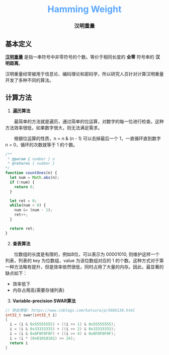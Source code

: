 <div align='center'>
  <h1>
    <b style='color: #58a6ff'>Hamming Weight</b><br/>
  </h1>
  <h3><b>汉明重量</b></h3>
</div>

## 基本定义
**[汉明重量](https://baike.baidu.com/item/%E6%B1%89%E6%98%8E%E9%87%8D%E9%87%8F/7110799)** 是指一串符号中非零符号的个数。等价于相同长度的 **全零** 符号串的 **汉明距离**。<br/>

汉明重量经常被用于信息论、编码理论和密码学，所以研究人员针对计算汉明重量开发了多种不同的算法。

## 计算方法
1. **遍历算法**
<p style='text-indent: 2em'>
  最简单的方法就是遍历，通过简单的位运算，对数字的每一位进行检查。这种方法效率很低，如果数字很大，则无法满足需求。
</p>

<p style='text-indent: 2em'>
  根据位运算的性质，n = n & (n - 1) 可以去掉最后一个 1，一直循环直到数字 n = 0，循环的次数就等于 1 的个数。
</p>

```javascript
/**
 * @param { number } n
 * @returns { number }
*/
function countOnes(n) {
  let num = Math.abs(n);
  if (!num) {
    return 0;
  }

  let ret = 0;
  while(num > 0) {
    num &= (num - 1);
    ret++;
  }

  return ret;
}
```

2. **查表算法**
<p style='text-indent: 2em'>
  位数组的长度是有限的，例如8位，可以表示为 00001010, 则维护这样一个列表，列表的 key 为位数组，value 为该位数组对应的 1 的个数。这种方式对于第一种方法略有提升，但是效率依然很低，同时占用了大量的内存。因此，最显著的缺点如下：
</p>

  - 效率低下
  - 内存占用高(需要存储列表)

3. **Variable-precision SWAR算法**

```C++
// 转自博客: https://www.cnblogs.com/katsura/p/5686138.html
int32_t swar(int32_t i)
{    
  i = (i & 0x55555555) + ((i >> 1) & 0x55555555);
  i = (i & 0x33333333) + ((i >> 2) & 0x33333333);
  i = (i & 0x0F0F0F0F) + ((i >> 4) & 0x0F0F0F0F);
  i = (i * (0x01010101) >> 24);
  return i
}
```

